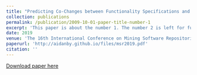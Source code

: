```yaml
---
title: "Predicting Co-Changes between Functionality Specifications and Source Code in Behavior Driven Development"
collection: publications
permalink: /publication/2009-10-01-paper-title-number-1
excerpt: 'This paper is about the number 1. The number 2 is left for future work.'
date: 2019
venue: 'The 16th International Conference on Mining Software Repositories (Acceptance rate = 25%)'
paperurl: 'http://aidanby.github.io/files/msr2019.pdf'
citation: ''
---
```

[Download paper here](http://aidanby.github.io/files/msr2019.pdf)
